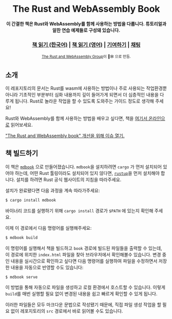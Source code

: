 <div align="center">

  <h1>The Rust and WebAssembly Book</h1>

  <strong>이 간결한 책은 Rust와 WebAssembly를 함께 사용하는 방법을 다룹니다. 튜토리얼과 알찬 연습 예제들로 구성돼 있습니다.</strong>

  <h3>
    <a href="https://cosmostellar.github.io/rust-wasm-book-ko/">책 읽기 (한국어)</a>
    <span> | </span>
    <a href="https://rustwasm.github.io/docs/book/">책 읽기 (영어)</a>
    <span> | </span>
    <a href="https://github.com/rustwasm/book/blob/master/CONTRIBUTING.md">기여하기</a>
    <span> | </span>
    <a href="https://discordapp.com/channels/442252698964721669/443151097398296587">채팅</a>
  </h3>

  <sub><a href="https://rustwasm.github.io/">The Rust and WebAssembly Group</a>이 🦀🕸 으로 만듬.</sub>
</div>

## 소개

이 레포지토리의 문서는 Rust를 wasm에 사용하는 방법이나 주로 사용되는 작업환경뿐 아니라 기초적인 부분부터 심화 내용까지 깊이 들어가게 되면서 더 심층적인 내용을 다루게 됩니다. Rust로 놀라운 작업을 할 수 있도록 도와주는 가이드 정도로 생각해 주세요!

Rust와 WebAssembly를 함께 사용하는 방법을 배우고 싶다면, 책을 [여기서 온라인으로](https://rustwasm.github.io/book/game-of-life/introduction.html) 읽어보세요.

["The Rust and WebAssembly book" 개선을 위해 이슈 열기.][book-issues]

[book-issues]: https://github.com/rustwasm/book/issues

## 책 빌드하기

이 책은 [`mdbook`][mdbook] 으로 만들어졌습니다. `mdbook`을 설치하려면 `cargo` 가 먼저 설치되어 있어야 하는데, 어떤 Rust 툴링이라도 설치되어 있지 않다면, [`rustup`][rustup]을 먼저 설치해야 합니다. 설치를 하려면 Rust 공식 웹사이트의 지침을 따라주세요.

설치가 완료됐다면 다음 과정을 계속 따라가주세요:

```bash
$ cargo install mdbook
```

바이너리 코드를 실행하기 위해 `cargo install` 경로가 `$PATH` 에 있는지 확인해 주세요.

이제 이 경로에서 다음 명령어를 실행해주세요:

```bash
$ mdbook build
```

이 명렁어를 실행해서 책을 빌드하고 `book` 경로에 빌드된 파일들을 출력할 수 있는데, 이 경로에 위치한 `index.html` 파일을 찾아 브라우저에서 확인해볼수 있습니다. 변경 중인 내용을 실시간으로 확인하고 싶다면 다음 명령어를 실행하여 파일을 수정하면서 저장한 내용을 자동으로 반영할 수도 있습니다:

```bash
$ mdbook serve
```

이 방법을 통해 자동으로 파일을 생성하고 로컬 환경에서 호스트할 수 있습니다. 이렇게 `build`를 매번 실행할 필요 없이 변경된 내용을 쉽고 빠르게 확인할 수 있게 됩니다.

이러한 파일들은 모두 마크다운 문법으로 작성됐기 때문에, 직접 파일 생성 작업을 할 필요 없이 레포지토리의 `src` 경로에서 바로 읽어볼 수도 있습니다.

[mdbook]: https://github.com/rust-lang-nursery/mdBook
[rustup]: https://github.com/rust-lang-nursery/rustup.rs/
[book]: https://rustwasm.github.io/book/game-of-life/introduction.html
